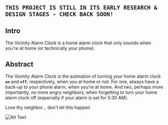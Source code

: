 ## `THIS PROJECT IS STILL IN ITS EARLY RESEARCH & DESIGN STAGES - CHECK BACK SOON!`

## Intro

The Vicinity Alarm Clock is a home alarm clock that only sounds when you're at home (or technically your phone).

## Abstract

The Vicinity Alarm Clock is the autmation of turning your home alarm clock **`on`** and **`off`**, respectively, when you at home or not. For one, always have a back-up to your phone alarm, when you're at home. And two, perhaps more importantly, no more angry neighbors, when forgetting to turn your home alarm clock off (especially if your alarm is set for 5:30 AM).

Love thy neighbor... don't let this happen

![Alt Text](https://media.giphy.com/media/xT9KVp7bDXPKZOukO4/giphy.gif)

<!-- ## Tech Stack

    • Rasberry Pi (IoT device)
    • Bluetooth (network)
    • Python (Language)
    • Ubuntu (OS) -->
